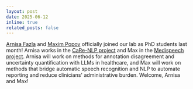 ```yaml
---
layout: post
date: 2025-06-12
inline: true
related_posts: false
---
```


[Arnisa Fazla](https://scholar.google.com/citations?user=dvDEcd0AAAAJ&hl=en) and [Maxim Popov](https://www.linkedin.com/in/max-pop0v/) officially joined our lab as PhD students last month! Arnisa works in the [CaRe-NLP project](projects/carenlp_project) and Max in the [Medispeech project](projects/medispeech_project). Arnisa will work on methods for annotation disagreement and uncertainty quantification with LLMs in healthcare, and Max will work on methods that bridge automatic speech recognition and NLP to automate reporting and reduce clinicians' administrative burden. Welcome, Arnisa and Max!
